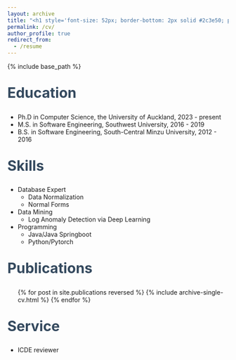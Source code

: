 ```yaml
---
layout: archive
title: "<h1 style='font-size: 52px; border-bottom: 2px solid #2c3e50; padding-bottom: 15px; margin-bottom: 3.5rem;'>CV</h1>"
permalink: /cv/
author_profile: true
redirect_from:
  - /resume
---
```


{% include base_path %}
<style>
  h2 {
    font-size: 32px !important;  /* subtitle size */
    color: #34495e;
    margin-top: 2rem;
  }
</style>
## Education
* Ph.D in Computer Science, the University of Auckland, 2023 - present
* M.S. in Software Engineering, Southwest University, 2016 - 2019
* B.S. in Software Engineering, South-Central Minzu University, 2012 - 2016

  
## Skills
* Database Expert
  * Data Normalization
  * Normal Forms
* Data Mining
  * Log Anomaly Detection via Deep Learning
* Programming 
  * Java/Java Springboot
  * Python/Pytorch

## Publications
  <ul>{% for post in site.publications reversed %}
    {% include archive-single-cv.html %}
  {% endfor %}</ul>
   
## Service
* ICDE reviewer
